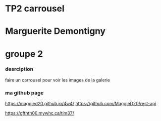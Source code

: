 
# TP2 carrousel

# Marguerite Demontigny
# groupe 2

### desrciption
faire un carrousel pour voir les images de la galerie

### ma github page
https://maggied20.github.io/4w4/
https://github.com/MaggieD20/rest-api


https://gftnth00.mywhc.ca/tim37/

